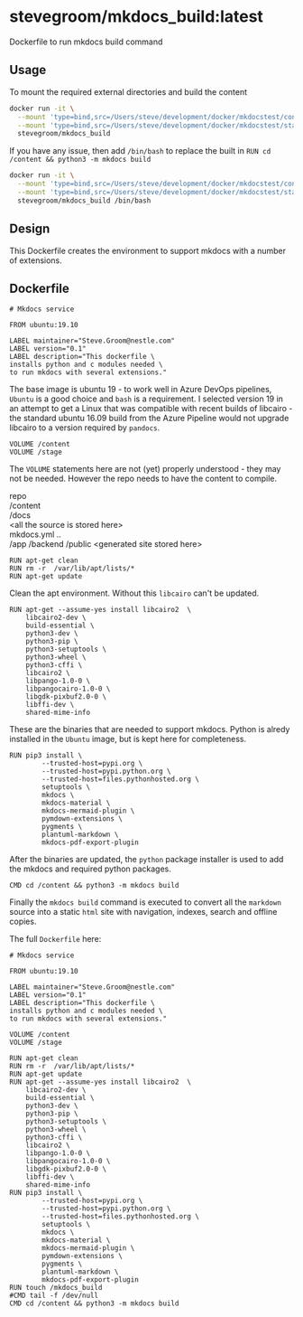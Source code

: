 # stevegroom/mkdocs_build:latest

Dockerfile to run mkdocs build command

## Usage

To mount the required external directories and build the content

```bash
docker run -it \
  --mount 'type=bind,src=/Users/steve/development/docker/mkdocstest/content,dst=/content' \
  --mount 'type=bind,src=/Users/steve/development/docker/mkdocstest/stage,dst=/stage' \
  stevegroom/mkdocs_build
```

If you have any issue, then add ```/bin/bash``` to replace the built in ```RUN cd /content && python3 -m mkdocs build```

```bash
docker run -it \
  --mount 'type=bind,src=/Users/steve/development/docker/mkdocstest/content,dst=/content' \
  --mount 'type=bind,src=/Users/steve/development/docker/mkdocstest/stage,dst=/stage' \
  stevegroom/mkdocs_build /bin/bash
```

## Design

This Dockerfile creates the environment to support mkdocs with a number of extensions.

## Dockerfile

```docker
# Mkdocs service

FROM ubuntu:19.10

LABEL maintainer="Steve.Groom@nestle.com"
LABEL version="0.1"
LABEL description="This dockerfile \
installs python and c modules needed \
to run mkdocs with several extensions."
```

The base image is ubuntu 19 - to work well in Azure DevOps pipelines, ```Ubuntu``` is a good choice and ```bash``` is a requirement.
I selected version 19 in an attempt to get a Linux that was compatible with recent builds of libcairo - the standard ubuntu 16.09 build
from the Azure Pipeline would not upgrade libcairo to a version required by ```pandocs```.

```docker
VOLUME /content
VOLUME /stage
```

The ```VOLUME``` statements here are not (yet) properly understood - they may not be needed. However the repo needs to have the content
to compile.

repo  
  /content  
    /docs  
      &lt;all the source is stored here>  
    mkdocs.yml
..  
  /app
    /backend
      /public
        &lt;generated site stored here>

```docker
RUN apt-get clean
RUN rm -r  /var/lib/apt/lists/*
RUN apt-get update
```

Clean the apt environment. Without this ```libcairo``` can't be updated.

```docker
RUN apt-get --assume-yes install libcairo2  \
    libcairo2-dev \
    build-essential \
    python3-dev \
    python3-pip \
    python3-setuptools \
    python3-wheel \
    python3-cffi \
    libcairo2 \
    libpango-1.0-0 \
    libpangocairo-1.0-0 \
    libgdk-pixbuf2.0-0 \
    libffi-dev \
    shared-mime-info
```

These are the binaries that are needed to support mkdocs. Python is alredy installed in the ```Ubuntu``` image, but is kept 
here for completeness.

```docker
RUN pip3 install \
        --trusted-host=pypi.org \
        --trusted-host=pypi.python.org \
        --trusted-host=files.pythonhosted.org \
        setuptools \
        mkdocs \
        mkdocs-material \
        mkdocs-mermaid-plugin \
        pymdown-extensions \
        pygments \
        plantuml-markdown \
        mkdocs-pdf-export-plugin
```

After the binaries are updated, the ```python``` package installer is used to add the mkdocs and required python packages.

```docker
CMD cd /content && python3 -m mkdocs build
```

Finally the ```mkdocs build``` command is executed to convert all the ```markdown``` source into a static ```html``` site with navigation, indexes, search and offline copies.

The full ```Dockerfile``` here:

```docker
# Mkdocs service

FROM ubuntu:19.10

LABEL maintainer="Steve.Groom@nestle.com"
LABEL version="0.1"
LABEL description="This dockerfile \
installs python and c modules needed \
to run mkdocs with several extensions."

VOLUME /content
VOLUME /stage

RUN apt-get clean
RUN rm -r  /var/lib/apt/lists/*
RUN apt-get update
RUN apt-get --assume-yes install libcairo2  \
    libcairo2-dev \
    build-essential \
    python3-dev \
    python3-pip \
    python3-setuptools \
    python3-wheel \
    python3-cffi \
    libcairo2 \
    libpango-1.0-0 \
    libpangocairo-1.0-0 \
    libgdk-pixbuf2.0-0 \
    libffi-dev \
    shared-mime-info
RUN pip3 install \
        --trusted-host=pypi.org \
        --trusted-host=pypi.python.org \
        --trusted-host=files.pythonhosted.org \
        setuptools \
        mkdocs \
        mkdocs-material \
        mkdocs-mermaid-plugin \
        pymdown-extensions \
        pygments \
        plantuml-markdown \
        mkdocs-pdf-export-plugin
RUN touch /mkdocs_build
#CMD tail -f /dev/null
CMD cd /content && python3 -m mkdocs build
```
